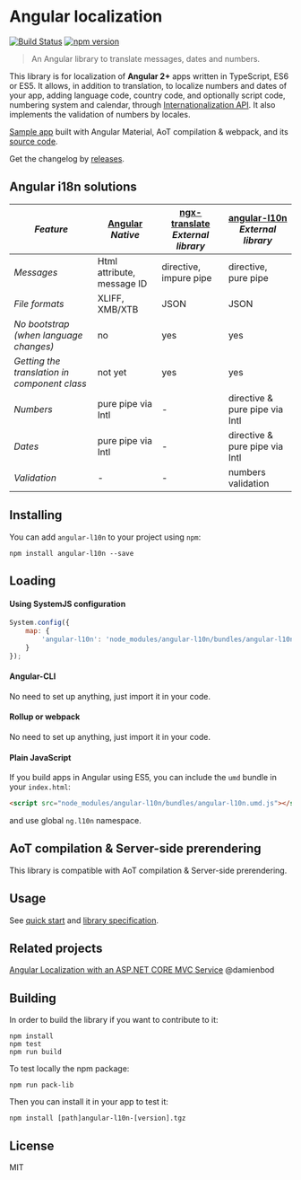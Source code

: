 # Angular localization
[![Build Status](https://travis-ci.org/robisim74/angular-l10n.svg?branch=master)](https://travis-ci.org/robisim74/angular-l10n) [![npm version](https://badge.fury.io/js/angular-l10n.svg)](https://badge.fury.io/js/angular-l10n)
> An Angular library to translate messages, dates and numbers.

This library is for localization of **Angular 2+** apps written in TypeScript, ES6 or ES5. 
It allows, in addition to translation, to localize numbers and dates of your app, adding language code, country code, and optionally script code, numbering system and calendar, through [Internationalization API](https://developer.mozilla.org/en-US/docs/Web/JavaScript/Reference/Global_Objects/Intl). It also implements the validation of numbers by locales.

[Sample app](http://robisim74.github.io/angular-l10n-sample) built with Angular Material, AoT compilation & webpack, and its [source code](https://github.com/robisim74/angular-l10n-sample).

Get the changelog by [releases](https://github.com/robisim74/angular-l10n/releases).

## Angular i18n solutions
| _Feature_ | [Angular](https://angular.io/docs/ts/latest/cookbook/i18n.html) _Native_ | [ngx-translate](https://github.com/ngx-translate/core) _External library_ | [angular-l10n](https://github.com/robisim74/angular-l10n/blob/master/doc/spec.md) _External library_ |
| --------- | ------------------------------------------------------------------------ | --------------------------------------------------------------------------- | ---------------------------------------------------------------------------------------------------- |
_Messages_ | Html attribute, message ID | directive, impure pipe | directive, pure pipe
_File formats_ | XLIFF, XMB/XTB | JSON | JSON
_No bootstrap (when language changes)_ | no | yes | yes
_Getting the translation in component class_ | not yet | yes | yes
_Numbers_ | pure pipe via Intl | - | directive & pure pipe via Intl
_Dates_ | pure pipe via Intl | - | directive & pure pipe via Intl
_Validation_ | - | - | numbers validation 

## Installing
You can add `angular-l10n` to your project using `npm`:
```Shell
npm install angular-l10n --save 
```

## Loading
#### Using SystemJS configuration
```JavaScript
System.config({
    map: {
        'angular-l10n': 'node_modules/angular-l10n/bundles/angular-l10n.umd.js'
    }
});
```
#### Angular-CLI
No need to set up anything, just import it in your code.
#### Rollup or webpack
No need to set up anything, just import it in your code.
#### Plain JavaScript
If you build apps in Angular using ES5, you can include the `umd` bundle in your `index.html`:
```Html
<script src="node_modules/angular-l10n/bundles/angular-l10n.umd.js"></script>
```
and use global `ng.l10n` namespace.

## AoT compilation & Server-side prerendering
This library is compatible with AoT compilation & Server-side prerendering.

## Usage
See [quick start](https://github.com/robisim74/angular-l10n/blob/master/doc/quick-start.md) and [library specification](https://github.com/robisim74/angular-l10n/blob/master/doc/spec.md).

## Related projects
[Angular Localization with an ASP.NET CORE MVC Service](https://damienbod.com/2016/04/29/angular-2-localization-with-an-asp-net-core-mvc-service/) @damienbod

## Building
In order to build the library if you want to contribute to it:
```Shell
npm install
npm test
npm run build
```
To test locally the npm package:
```Shell
npm run pack-lib
```
Then you can install it in your app to test it:
```Shell
npm install [path]angular-l10n-[version].tgz
```

## License
MIT

